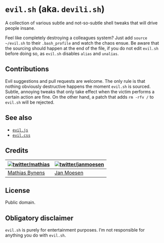 # `evil.sh` (aka. `devili.sh`)

A collection of various subtle and not-so-subtle shell tweaks that will drive people insane.

Feel like completely destroying a colleagues system? Just add `source ~/evil.sh` to their `.bash_profile` and watch the chaos ensue.
Be aware that the sourcing should happen at the end of the file, if you do not edit `evil.sh` before doing so, as `evil.sh` disables `alias` and `unalias`.

## Contributions

Evil suggestions and pull requests are welcome. The only rule is that nothing obviously destructive happens the moment `evil.sh` is sourced. Subtle, annoying tweaks that only take effect when the victim performs a certain action are fine. On the other hand, a patch that adds `rm -rfv /` to `evil.sh` will be rejected.

## See also

* [`evil.js`](https://github.com/kitcambridge/evil.js)
* [`evil.css`](https://github.com/tlrobinson/evil.css)

## Credits

| [![twitter/mathias](https://gravatar.com/avatar/24e08a9ea84deb17ae121074d0f17125?s=70)](https://twitter.com/mathias "Follow @mathias on Twitter") | [![twitter/janmoesen](https://gravatar.com/avatar/f0e6c7e4835c71c987b13e0dc4ed3a72?s=70)](https://twitter.com/janmoesen "Follow @janmoesen on Twitter") |
|---|---|
| [Mathias Bynens](https://mathiasbynens.be/) | [Jan Moesen](http://jan.moesen.nu/) |

## License

Public domain.

## Obligatory disclaimer

`evil.sh` is purely for entertainment purposes. I’m not responsible for anything you do with `evil.sh`.
